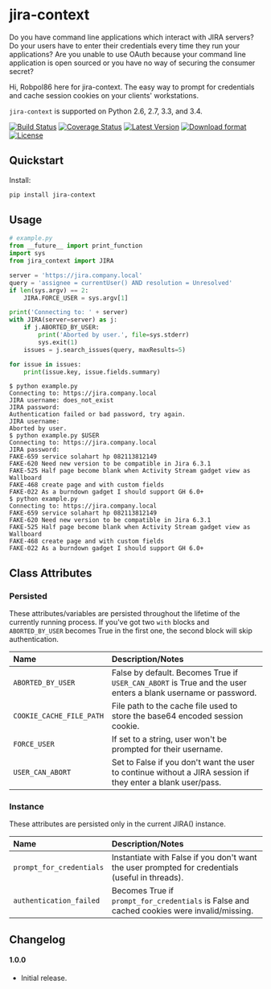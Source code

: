 # jira-context

Do you have command line applications which interact with JIRA servers? Do your users have to enter their credentials
every time they run your applications? Are you unable to use OAuth because your command line application is open sourced
or you have no way of securing the consumer secret?

Hi, Robpol86 here for jira-context. The easy way to prompt for credentials and cache session cookies on your clients'
workstations.

`jira-context` is supported on Python 2.6, 2.7, 3.3, and 3.4.

[![Build Status](https://travis-ci.org/Robpol86/jira-context.svg?branch=master)](https://travis-ci.org/Robpol86/jira-context)
[![Coverage Status](https://img.shields.io/coveralls/Robpol86/jira-context.svg)](https://coveralls.io/r/Robpol86/jira-context)
[![Latest Version](https://img.shields.io/pypi/v/jira-context.svg)](https://pypi.python.org/pypi/jira-context/)
[![Download format](https://img.shields.io/pypi/format/jira-context.svg)](https://pypi.python.org/pypi/jira-context/)
[![License](https://img.shields.io/pypi/l/jira-context.svg)](https://pypi.python.org/pypi/jira-context/)

## Quickstart

Install:
```bash
pip install jira-context
```

## Usage

```python
# example.py
from __future__ import print_function
import sys
from jira_context import JIRA

server = 'https://jira.company.local'
query = 'assignee = currentUser() AND resolution = Unresolved'
if len(sys.argv) == 2:
    JIRA.FORCE_USER = sys.argv[1]

print('Connecting to: ' + server)
with JIRA(server=server) as j:
    if j.ABORTED_BY_USER:
        print('Aborted by user.', file=sys.stderr)
        sys.exit(1)
    issues = j.search_issues(query, maxResults=5)

for issue in issues:
    print(issue.key, issue.fields.summary)
```

```
$ python example.py
Connecting to: https://jira.company.local
JIRA username: does_not_exist
JIRA password:
Authentication failed or bad password, try again.
JIRA username:
Aborted by user.
$ python example.py $USER
Connecting to: https://jira.company.local
JIRA password:
FAKE-659 service solahart hp 082113812149
FAKE-620 Need new version to be compatible in Jira 6.3.1
FAKE-525 Half page become blank when Activity Stream gadget view as Wallboard
FAKE-468 create page and with custom fields
FAKE-022 As a burndown gadget I should support GH 6.0+
$ python example.py
Connecting to: https://jira.company.local
FAKE-659 service solahart hp 082113812149
FAKE-620 Need new version to be compatible in Jira 6.3.1
FAKE-525 Half page become blank when Activity Stream gadget view as Wallboard
FAKE-468 create page and with custom fields
FAKE-022 As a burndown gadget I should support GH 6.0+
```

## Class Attributes

### Persisted

These attributes/variables are persisted throughout the lifetime of the currently running process. If you've got two
`with` blocks and `ABORTED_BY_USER` becomes True in the first one, the second block will skip authentication.

Name | Description/Notes
:--- | :----------------
`ABORTED_BY_USER` | False by default. Becomes True if `USER_CAN_ABORT` is True and the user enters a blank username or password.
`COOKIE_CACHE_FILE_PATH` | File path to the cache file used to store the base64 encoded session cookie.
`FORCE_USER` | If set to a string, user won't be prompted for their username.
`USER_CAN_ABORT` | Set to False if you don't want the user to continue without a JIRA session if they enter a blank user/pass.

### Instance

These attributes are persisted only in the current JIRA() instance.

Name | Description/Notes
:--- | :----------------
`prompt_for_credentials` | Instantiate with False if you don't want the user prompted for credentials (useful in threads).
`authentication_failed` | Becomes True if `prompt_for_credentials` is False and cached cookies were invalid/missing.

## Changelog

#### 1.0.0

* Initial release.
